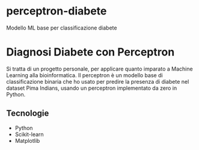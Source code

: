 # perceptron-diabete
Modello ML base per classificazione diabete

# Diagnosi Diabete con Perceptron
Si tratta di un progetto personale, per applicare quanto imparato a Machine Learning alla bioinformatica. Il perceptron è un modello base di classificazione binaria che ho usato per predire la presenza di diabete nel dataset Pima Indians, usando un perceptron implementato da zero in Python.

##  Tecnologie
- Python
- Scikit-learn
- Matplotlib
